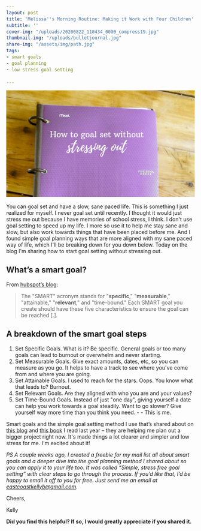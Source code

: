 ```yaml
---
layout: post
title: 'Melissa''s Morning Routine: Making it Work with Four Children'
subtitle: ''
cover-img: "/uploads/20200822_110434_0000_compress19.jpg"
thumbnail-img: "/uploads/bulletjournal.jpg"
share-img: "/assets/img/path.jpg"
tags:
- smart goals
- goal planning
- low stress goal setting

---
```

![A picture of my purple binder on my table.](/uploads/20200730_095345_0000_compress36-1.jpg "binder")

You can goal set and have a slow, sane paced life. This is something I just realized for myself. I never goal set until recently. I thought it would just stress me out because I have memories of school stress, I think. I don't use goal setting to speed up my life. I more so use it to help me stay sane and slow, but also work towards things that have been placed before me. And I found simple goal planning ways that are more aligned with my sane paced way of life, which I'll be breaking down for you down below. Today on the blog I'm sharing how to start goal setting without stressing out.

## What’s a smart goal?

From [hubspot’s blog](https://blog.hubspot.com/marketing/smart-goal-examples):

> The "SMART" acronym stands for "**specific**," "**measurable**," "attainable," "**relevant**," and "time-bound." Each SMART goal you create should have these five characteristics to ensure the goal can be reached \[.\].

## A breakdown of the smart goal steps

1. Set Specific Goals. What is it? Be specific. General goals or too many goals can lead to burnout or overwhelm and never starting.
2. Set Measurable Goals. Give exact amounts, dates, etc, so you can measure as you go. It helps to have a track to see where you've come from and where you are going.
3. Set Attainable Goals. I used to reach for the stars. Oops. You know what that leads to? Burnout.
4. Set Relevant Goals. Are they aligned with who you are and your values?
5. Set Time-Bound Goals. Instead of just "one day", giving yourself a date can help you work towards a goal steadily. Want to go slower? Give yourself way more time than you think you need. - - This is me.

Smart goals and the simple goal setting method I use that’s shared about on [this blog](https://medium.com/better-humans/how-to-break-down-your-goals-into-sprints-689af9e97c52) and [this book](https://amzn.to/3fB51uF) I read last year – they are helping me plan out a bigger project right now. It's made things a lot clearer and simpler and low stress for me. I'm excited about it!

_PS A couple weeks ago, I created a freebie for my mail list all about smart goals and a deeper dive into the goal planning method I shared about so you can apply it to your life too. It was called “Simple, stress free goal setting” with clear steps to go through the process. If you’d like that, I’d be happy to email it off to you for free. Just send me an email at_ [_eastcoastkellyb@gmail.com_](mailto:eastcoastkellyb@gmail.com)_._

Cheers,

Kelly

**Did you find this helpful? If so, I would greatly appreciate if you shared it.**